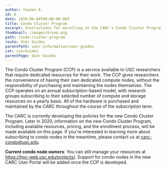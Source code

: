 ```yaml
---
author: Yaseen A.
id: 6
date: 2020-06-04T00:00:00.00Z
title: Condo Cluster Program
excerpt: Instructions for enrolling in the CARC's Condo Cluster Program and subscribing to computing and storage resources.
thumbnail: /images/Group.png
path: condo-cluster-program
route: User Guides
parentPath: user-information/user-guides
cat: userGuides
parentPage: User Guides
---
```


The Condo Cluster Program (CCP) is a service available to USC researchers that require dedicated resources for their work. The CCP gives researchers the convenience of having their own dedicated compute nodes, without the responsibility of purchasing and maintaining the nodes themselves. The CCP operates on an annual subscription-based model, with research groups subscribing to their selected number of compute and storage resources on a yearly basis. All of the hardware is purchased and maintained by the CARC throughout the course of the subscription term.

The CARC is currently developing the policies for the new Condo Cluster Program. Later in 2020, information on the new Condo Cluster Program, including available resources, pricing, and the enrollment process, will be made available on this page. If you're interested in learning more about subscribing to condo nodes in the meantime, please contact us at <carc-condo@usc.edu>.

**Current condo node owners**: You can still manage your resources at https://hpc-web.usc.edu/projects/. Support for condo nodes in the new CARC User Portal will be added once the CCP is developed. 
